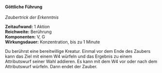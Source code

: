 #### Göttliche Führung
<!-- markdownlint-disable link-image-reference-definitions -->
<!-- spell-checker:words added amount avoids casting concentration damage different duration emphasis ends english false formula hour halves hours kommagetrennt mechanics minutes reaction ritual same saving school somatic special spell throw true wording wotc -->
<!-- spell-checker:words guidance -->
[_metadata_:spell_name]:- "Göttliche Führung"
[_metadata_:spell_name_english]:- "Guidance"
[_metadata_:spell_school]:- "Erkenntniszauber"
[_metadata_:spell_level]:- "Zaubertrick"
[_metadata_:casting_time_amount]:- "1"
[_metadata_:casting_time_unit]:- "Aktion"
[_metadata_:ritual]:- "false"
[_metadata_:range]:- "Berührung"
[_metadata_:target]:- "eine bereitwillige Kreatur"
[_metadata_:components_verbal]:- "true"
[_metadata_:components_somatic]:- "true"
[_metadata_:components_material]:- "false"
[_metadata_:concentration]:- "true"
[_metadata_:duration]:- "Konzentration, bis zu 1 Minute"
[_metadata_:compared_to_wotc_srd_5.1]:- "mechanics_same_wording_same"
[_metadata_:compared_to_a5e_srd]:- "mechanics_different_wording_different"
<!-- markdownlint-disable-next-line no-emphasis-as-heading -->
_Zaubertrick der Erkenntnis_

**Zeitaufwand:** 1 Aktion \
**Reichweite:** Berührung \
**Komponenten:** V, G \
**Wirkungsdauer:** Konzentration, bis zu 1 Minute

Du berührst eine bereitwillige Kreatur.
Einmal vor dem Ende des Zaubers kann das Ziel mit einem W4 würfeln und das Ergebnis zu einem Attributswurf seiner Wahl addieren.
Es kann mit dem W4 vor oder nach dem Attributswurf würfeln.
Dann endet der Zauber.
